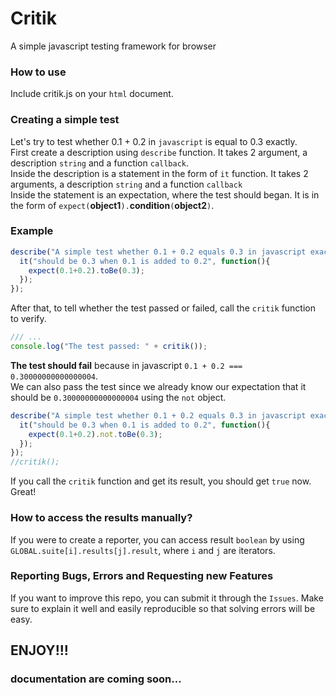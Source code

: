 # Critik  
A simple javascript testing framework for browser

### How to use  
Include critik.js on your ``html`` document.  

### Creating a simple test
Let's try to test whether 0.1 + 0.2 in ``javascript`` is equal to 0.3 exactly.  
First create a description using ``describe`` function. It takes 2 argument, a description ``string`` and a function ``callback``.  
Inside the description is a statement in the form of ``it`` function. It takes 2 arguments, a description ``string`` and a function ``callback``  
Inside the statement is an expectation, where the test should began. It is in the form of ``expect(``**object1**``).``**condition**``(``**object2**``)``.  
  
### Example
```javascript
describe("A simple test whether 0.1 + 0.2 equals 0.3 in javascript exactly", function(){
  it("should be 0.3 when 0.1 is added to 0.2", function(){
    expect(0.1+0.2).toBe(0.3);
  });
});
```   
After that, to tell whether the test passed or failed, call the ``critik`` function to verify.  
```javascript
/// ...
console.log("The test passed: " + critik());
```  
**The test should fail** because in javascript ``0.1 + 0.2 === 0.30000000000000004``.  
We can also pass the test since we already know our expectation that it should be ``0.30000000000000004`` using the ``not`` object.
```javascript
describe("A simple test whether 0.1 + 0.2 equals 0.3 in javascript exactly", function(){
  it("should be 0.3 when 0.1 is added to 0.2", function(){
    expect(0.1+0.2).not.toBe(0.3);
  });
});
//critik();
```   
If you call the ``critik`` function and get its result, you should get ``true`` now.  Great!
  
### How to access the results manually?  
If you were to create a reporter, you can access result ``boolean`` by using ``GLOBAL.suite[i].results[j].result``, where ``i`` and ``j`` are iterators.  

  
### Reporting Bugs, Errors and Requesting new Features
If you want to improve this repo, you can submit it through the ``Issues``. Make sure to explain it well and easily reproducible so that solving errors will be easy.

## ENJOY!!! 
### documentation are coming soon...
